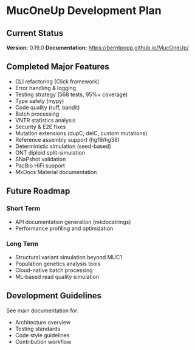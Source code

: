 # MucOneUp Development Plan

## Current Status

**Version:** 0.19.0
**Documentation:** https://berntpopp.github.io/MucOneUp/

## Completed Major Features

- CLI refactoring (Click framework)
- Error handling & logging
- Testing strategy (568 tests, 95%+ coverage)
- Type safety (mypy)
- Code quality (ruff, bandit)
- Batch processing
- VNTR statistics analysis
- Security & E2E fixes
- Mutation extensions (dupC, delC, custom mutations)
- Reference assembly support (hg19/hg38)
- Deterministic simulation (seed-based)
- ONT diploid split-simulation
- SNaPshot validation
- PacBio HiFi support
- MkDocs Material documentation

## Future Roadmap

### Short Term
- API documentation generation (mkdocstrings)
- Performance profiling and optimization

### Long Term
- Structural variant simulation beyond MUC1
- Population genetics analysis tools
- Cloud-native batch processing
- ML-based read quality simulation

## Development Guidelines

See main documentation for:
- Architecture overview
- Testing standards
- Code style guidelines
- Contribution workflow
